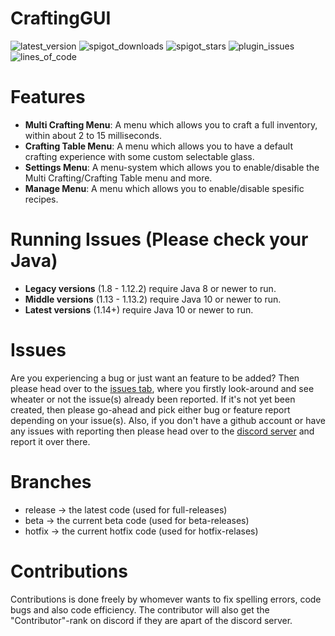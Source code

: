 # CraftingGUI
 
![latest_version](https://img.shields.io/spiget/version/72420?label=version&color=teal&style=for-the-badge)
![spigot_downloads](https://img.shields.io/spiget/downloads/72420?color=teal&style=for-the-badge)
![spigot_stars](https://img.shields.io/spiget/stars/72420?color=teal&style=for-the-badge)
![plugin_issues](https://img.shields.io/github/issues/BakuPlayz/CraftingGUI?color=teal&style=for-the-badge)
![lines_of_code](https://img.shields.io/tokei/lines/github/BakuPlayz/CraftingGUI?color=teal&style=for-the-badge)

# Features
- **Multi Crafting Menu**: A menu which allows you to craft a full inventory, within about 2 to 15 milliseconds.
- **Crafting Table Menu**: A menu which allows you to have a default crafting experience with some custom selectable glass.
- **Settings Menu**: A menu-system which allows you to enable/disable the Multi Crafting/Crafting Table menu and more.
- **Manage Menu**: A menu which allows you to enable/disable spesific recipes.

# Running Issues (Please check your Java)
- **Legacy versions** (1.8 - 1.12.2) require Java 8 or newer to run.
- **Middle versions** (1.13 - 1.13.2) require Java 10 or newer to run.
- **Latest versions** (1.14+) require Java 10 or newer to run.

# Issues

Are you experiencing a bug or just want an feature to be added? Then please head over to the [issues tab](https://github.com/BakuPlayz/CraftingGUI/issues), where you firstly look-around and see wheater or not the issue(s) already been reported. If it's not yet been created, then please go-ahead and pick either bug or feature report depending on your issue(s). Also, if you don't have a github account or have any issues with reporting then please head over to the [discord server](https://discord.gg/HqQqz2Z) and report it over there.

# Branches

- release -> the latest code (used for full-releases)
- beta -> the current beta code (used for beta-releases)
- hotfix -> the current hotfix code (used for hotfix-relases)

# Contributions

Contributions is done freely by whomever wants to fix spelling errors, code bugs and also code efficiency. The contributor will also get the "Contributor"-rank on discord if they are apart of the discord server. 
